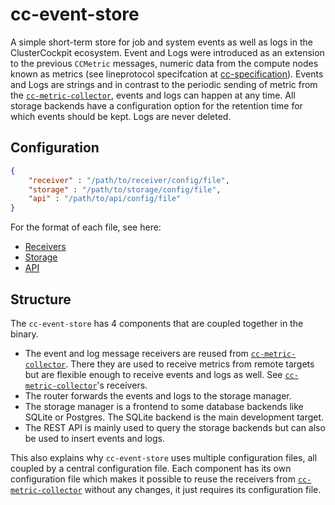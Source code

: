 # cc-event-store

A simple short-term store for job and system events as well as logs in the ClusterCockpit ecosystem. Event and Logs were introduced
as an extension to the previous `CCMetric` messages, numeric data from the compute nodes known as metrics (see lineprotocol
specifcation at [cc-specification](https://github.com/ClusterCockpit/cc-specifications)). Events and Logs are strings and in contrast to the periodic sending of metric from the [`cc-metric-collector`](https://github.com/ClusterCockpit/cc-metric-collector), events and logs can happen at any time. All storage backends have a configuration option for the retention time for which events should be kept. Logs are never deleted.

## Configuration

```json
{
    "receiver" : "/path/to/receiver/config/file",
    "storage" : "/path/to/storage/config/file",
    "api" : "/path/to/api/config/file"
}
```

For the format of each file, see here:
- [Receivers](https://github.com/ClusterCockpit/cc-metric-collector/tree/main/receivers/README.md)
- [Storage](./internal/storage/README.md)
- [API](./internal/api/README.md)

## Structure
The `cc-event-store` has 4 components that are coupled together in the binary.

- The event and log message receivers are reused from [`cc-metric-collector`](https://github.com/ClusterCockpit/cc-metric-collector). There they are used to receive metrics from remote targets but are flexible enough to receive events and logs as well. See [`cc-metric-collector`](https://github.com/ClusterCockpit/cc-metric-collector)'s receivers.
- The router forwards the events and logs to the storage manager.
- The storage manager is a frontend to some database backends like SQLite or Postgres. The SQLite backend is the main development target.
- The REST API is mainly used to query the storage backends but can also be used to insert events and logs.

This also explains why `cc-event-store` uses multiple configuration files, all coupled by a central configuration file. Each component has its own configuration file which makes it possible to reuse the receivers from [`cc-metric-collector`](https://github.com/ClusterCockpit/cc-metric-collector) without any changes, it just requires its configuration file.



